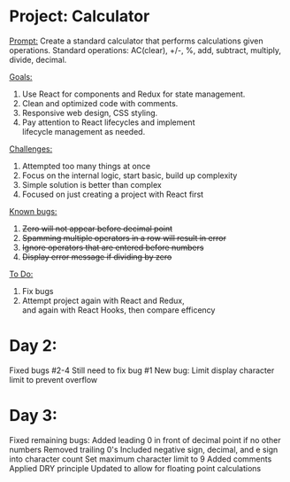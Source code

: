 # Project: Calculator

<ins>Prompt:</ins>
Create a standard calculator that performs calculations given  
operations. Standard operations: AC(clear), +/-, %, add, subtract, multiply,   divide, decimal. 

<ins>Goals:</ins>
1. Use React for components and Redux for state management.  
2. Clean and optimized code with comments.  
3. Responsive web design, CSS styling.
4. Pay attention to React lifecycles and implement   
lifecycle management as needed.

<ins>Challenges:</ins>
1. Attempted too many things at once
2. Focus on the internal logic, start basic, build up complexity
3. Simple solution is better than complex
4. Focused on just creating a project with React first

<ins>Known bugs:</ins>
1. ~~Zero will not appear before decimal point~~
2. ~~Spamming multiple operators in a row will result in error~~
3. ~~Ignore operators that are entered before numbers~~
4. ~~Display error message if dividing by zero~~

<ins>To Do: </ins>
1. Fix bugs
2. Attempt project again with React and Redux,  
 and again with React Hooks, then compare efficency

 # Day 2:

 Fixed bugs #2-4
 Still need to fix bug #1
 New bug: Limit display character limit to prevent overflow

 # Day 3:

 Fixed remaining bugs:
 Added leading 0 in front of decimal point if no other numbers
 Removed trailing 0's
 Included negative sign, decimal, and e sign into character count
 Set maximum character limit to 9
 Added comments
 Applied DRY principle
 Updated to allow for floating point calculations
 




